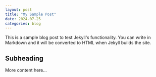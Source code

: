 ```yaml
---
layout: post
title: "My Sample Post"
date: 2024-07-25
categories: blog
---
```


This is a sample blog post to test Jekyll's functionality. You can write in Markdown and it will be converted to HTML when Jekyll builds the site.

## Subheading

More content here...
